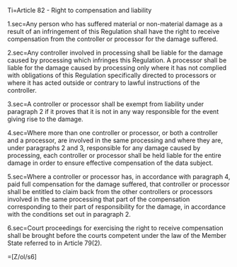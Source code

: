 Ti=Article 82 - Right to compensation and liability

1.sec=Any person who has suffered material or non-material damage as a result of an infringement of this Regulation shall have the right to receive compensation from the controller or processor for the damage suffered.

2.sec=Any controller involved in processing shall be liable for the damage caused by processing which infringes this Regulation. A processor shall be liable for the damage caused by processing only where it has not complied with obligations of this Regulation specifically directed to processors or where it has acted outside or contrary to lawful instructions of the controller.

3.sec=A controller or processor shall be exempt from liability under paragraph 2 if it proves that it is not in any way responsible for the event giving rise to the damage.

4.sec=Where more than one controller or processor, or both a controller and a processor, are involved in the same processing and where they are, under paragraphs 2 and 3, responsible for any damage caused by processing, each controller or processor shall be held liable for the entire damage in order to ensure effective compensation of the data subject.

5.sec=Where a controller or processor has, in accordance with paragraph 4, paid full compensation for the damage suffered, that controller or processor shall be entitled to claim back from the other controllers or processors involved in the same processing that part of the compensation corresponding to their part of responsibility for the damage, in accordance with the conditions set out in paragraph 2.

6.sec=Court proceedings for exercising the right to receive compensation shall be brought before the courts competent under the law of the Member State referred to in Article 79(2).

=[Z/ol/s6]
